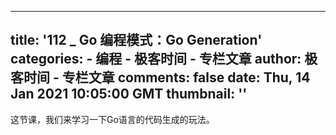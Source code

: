 
---
title: '112 _ Go 编程模式：Go Generation'
categories: 
    - 编程
    - 极客时间 - 专栏文章
author: 极客时间 - 专栏文章
comments: false
date: Thu, 14 Jan 2021 10:05:00 GMT
thumbnail: ''
---

<div>   
这节课，我们来学习一下Go语言的代码生成的玩法。  
</div>
            